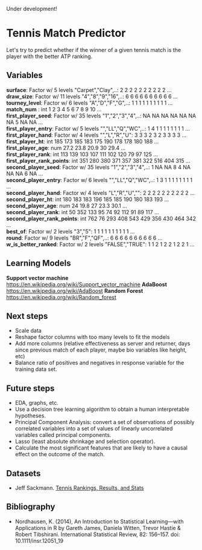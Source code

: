 Under development!

# Tennis Match Predictor
Let's try to predict whether if the winner of a given tennis match is the player with the better ATP ranking.

## Variables
**surface**: Factor w/ 5 levels "Carpet","Clay",..: 2 2 2 2 2 2 2 2 2 2 ...  
**draw_size**: Factor w/ 11 levels "4","8","9","16",..: 6 6 6 6 6 6 6 6 6 6 ...  
**tourney_level**: Factor w/ 6 levels "A","D","F","G",..: 1 1 1 1 1 1 1 1 1 1 ...  
**match_num** : int  1 2 3 4 5 6 7 8 9 10 ...  
**first_player_seed**: Factor w/ 35 levels "1","2","3","4",..: NA NA NA NA NA NA NA 5 NA NA ...  
**first_player_entry**: Factor w/ 5 levels "","LL","Q","WC",..: 1 4 1 1 1 1 1 1 1 1 ...  
**first_player_hand**: Factor w/ 4 levels "","L","R","U": 3 3 3 2 3 2 3 3 3 3 ...  
**first_player_ht**: int  185 173 185 183 175 190 178 178 180 188 ...  
**first_player_age**: num  27.2 23.8 20.9 30 29.4 ...  
**first_player_rank**: int  113 139 103 107 111 102 120 79 97 125 ...  
**first_player_rank_points**: int  351 280 380 371 357 381 322 516 404 315 ...  
**second_player_seed**: Factor w/ 35 levels "1","2","3","4",..: 1 NA NA 8 4 NA NA NA 6 NA ...  
**second_player_entry**: Factor w/ 6 levels "","LL","Q","WC",..: 1 3 1 1 1 1 1 1 1 1 ...  
**second_player_hand**: Factor w/ 4 levels "L","R","U","": 2 2 2 2 2 2 2 2 2 2 ...  
**second_player_ht**: int  180 183 183 196 185 185 190 180 183 193 ...  
**second_player_age**: num  24 19.8 27 23.3 30.1 ...  
**second_player_rank**: int  50 352 133 95 74 92 112 91 89 117 ...  
**second_player_rank_points**: int  762 76 293 408 543 429 356 430 464 342 ...  
**best_of**: Factor w/ 2 levels "3","5": 1 1 1 1 1 1 1 1 1 1 ...  
**round**: Factor w/ 9 levels "BR","F","QF",..: 6 6 6 6 6 6 6 6 6 6 ...  
**w_is_better_ranked**: Factor w/ 2 levels "FALSE","TRUE": 1 1 2 1 2 2 1 2 2 1 ...

## Learning Models
**Support vector machine**  https://en.wikipedia.org/wiki/Support_vector_machine
**AdaBoost** https://en.wikipedia.org/wiki/AdaBoost
**Random Forest** https://en.wikipedia.org/wiki/Random_forest


## Next steps
- Scale data
- Reshape factor columns with too many levels to fit the models
- Add more columns (relative effectiveness as server and returner, days since previous match of each player, maybe bio variables like height, etc)
- Balance ratio of positives and negatives in response variable for the training data set.

## Future steps
- EDA, graphs, etc.
- Use a decision tree learning algorithm to obtain a human interpretable hypotheses.
- Principal Component Analysis: convert a set of observations of possibly correlated variables into a set of values of linearly uncorrelated variables called principal components.
- Lasso (least absolute shrinkage and selection operator).
- Calculate the most significant features that are likely to have a causal effect on the outcome of the match.

## Datasets
- Jeff Sackmann. [Tennis Rankings, Results, and Stats](https://github.com/JeffSackmann)

## Bibliography
- Nordhausen, K. (2014), An Introduction to Statistical Learning—with Applications in R by Gareth James, Daniela Witten, Trevor Hastie & Robert Tibshirani. International Statistical Review, 82: 156–157. doi: 10.1111/insr.12051_19


